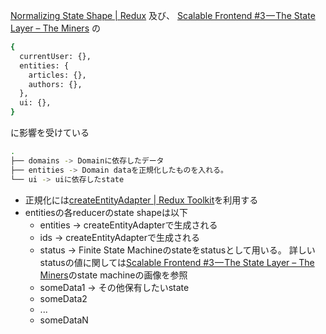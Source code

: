 [Normalizing State Shape \| Redux](https://redux.js.org/recipes/structuring-reducers/normalizing-state-shape#organizing-normalized-data-in-state)
及び、
[Scalable Frontend \#3 — The State Layer – The Miners](https://blog.codeminer42.com/scalable-frontend-3-the-state-layer-b23ed69ca57c/)
の
```bash
{
  currentUser: {},
  entities: {
    articles: {},
    authors: {},
  },
  ui: {},
}
```
に影響を受けている

```bash
.
├── domains -> Domainに依存したデータ
├── entities -> Domain dataを正規化したものを入れる。
└── ui -> uiに依存したstate
```

- 正規化には[createEntityAdapter \| Redux Toolkit](https://redux-toolkit.js.org/api/createEntityAdapter)を利用する
- entitiesの各reducerのstate shapeは以下
  - entities -> createEntityAdapterで生成される
  - ids -> createEntityAdapterで生成される
  - status -> Finite State Machineのstateをstatusとして用いる。 詳しいstatusの値に関しては[Scalable Frontend \#3 — The State Layer – The Miners](https://blog.codeminer42.com/scalable-frontend-3-the-state-layer-b23ed69ca57c/)のstate machineの画像を参照
  - someData1 -> その他保有したいstate
  - someData2
  - ...
  - someDataN
